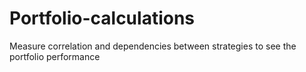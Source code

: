 # Portfolio-calculations
Measure correlation and dependencies between strategies to see the portfolio performance
